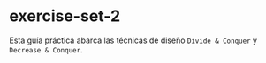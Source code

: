 # exercise-set-2

Esta guía práctica abarca las técnicas de diseño `Divide & Conquer` y `Decrease & Conquer`.

